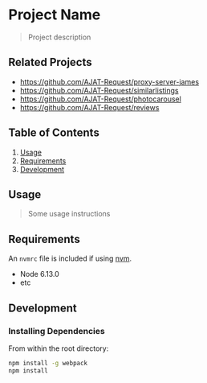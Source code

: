 # Project Name

> Project description

## Related Projects

  - https://github.com/AJAT-Request/proxy-server-james
  - https://github.com/AJAT-Request/similarlistings
  - https://github.com/AJAT-Request/photocarousel
  - https://github.com/AJAT-Request/reviews

## Table of Contents

1. [Usage](#Usage)
1. [Requirements](#requirements)
1. [Development](#development)

## Usage

> Some usage instructions

## Requirements

An `nvmrc` file is included if using [nvm](https://github.com/creationix/nvm).

- Node 6.13.0
- etc

## Development

### Installing Dependencies

From within the root directory:

```sh
npm install -g webpack
npm install
```

